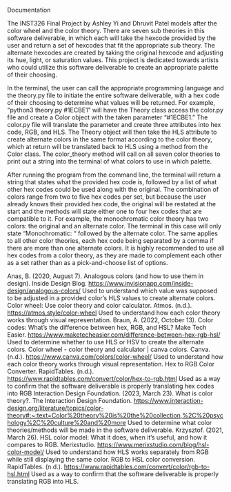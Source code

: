 Documentation

The INST326 Final Project by Ashley Yi and Dhruvit Patel models after the color wheel and the color theory. There are seven sub theories in this software deliverable, in which each will take the hexcode provided by the user and return a set of hexcodes that fit the appropriate sub theory. The alternate hexcodes are created by taking the original hexcode and adjusting its hue, light, or saturation values. This project is dedicated towards artists who could utilize this software deliverable to create an appropriate palette of their choosing.

In the terminal, the user can call the appropriate programming language and the theory.py file to initiate the entire software deliverable, with a hex code of their choosing to determine what values will be returned. For example, “python3 theory.py #1ECBE1” will have the Theory class access the color.py file and create a Color object with the taken parameter “#1ECBE1.” The color.py file will translate the parameter and create three attributes into hex code, RGB, and HLS. The Theory object will then take the HLS attribute to create alternate colors in the same format according to the color theory, which at return will be translated back to HLS using a method from the Color class. The color_theory method will call on all seven color theories to print out a string into the terminal of what colors to use in which palette.

After running the program from the command line, the terminal will return a string that states what the provided hex code is, followed by a list of what other hex codes could be used along with the original. The combination of colors range from two to five hex codes per set, but because the user already knows their provided hex code, the original will be restated at the start and the methods will state either one to four hex codes that are compatible to it. For example, the monochromatic color theory has two colors: the original and an alternate color. The terminal in this case will only state “Monochromatic: “ followed by the alternate color. The same applies to all other color theories, each hex code being separated by a comma if there are more than one alternate colors. It is highly recommended to use all hex codes from a color theory, as they are made to complement each other as a set rather than as a pick-and-choose list of options.

Anas, B. (2020, August 7). Analogous colors (and how to use them in design). Inside Design Blog. https://www.invisionapp.com/inside-design/analogous-colors/ 
	Used to understand which value was supposed to be adjusted in a provided color’s HLS values to create alternate colors.
Color wheel: Use color theory and color calculator. Atmos. (n.d.). https://atmos.style/color-wheel 
	Used to understand how each color theory works through visual representation.
Braun, A. (2022, October 13). Color codes: What’s the difference between hex, RGB, and HSL? Make Tech Easier. https://www.maketecheasier.com/difference-between-hex-rgb-hsl/ 
	Used to determine whether to use HLS or HSV to create the alternate colors.
Color wheel - color theory and calculator | canva colors. Canva. (n.d.). https://www.canva.com/colors/color-wheel/ 
	Used to understand how each color theory works through visual representation.
Hex to RGB Color Converter. RapidTables. (n.d.). https://www.rapidtables.com/convert/color/hex-to-rgb.html 
	Used as a way to confirm that the software deliverable is properly translating hex codes into RGB
Interaction Design Foundation. (2023, March 23). What is color theory?. The Interaction Design Foundation. https://www.interaction-design.org/literature/topics/color-theory#:~:text=Color%20theory%20is%20the%20collection,%2C%20psychology%2C%20culture%20and%20more 
	Used to determine what color theories/methods will be made in the software deliverable.
Krzysztof. (2021, March 26). HSL color model: What it does, when it’s useful, and how it compares to RGB. Merixstudio. https://www.merixstudio.com/blog/hsl-color-model/ 
	Used to understand how HLS works separately from RGB while still displaying the same color.
RGB to HSL color conversion. RapidTables. (n.d.). https://www.rapidtables.com/convert/color/rgb-to-hsl.html 
	Used as a way to confirm that the software deliverable is properly translating RGB into HLS.
